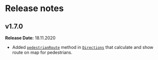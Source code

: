 # Release notes

## v1.7.0
**Release Date:** 18.11.2020
- Added [`pedestrianRoute`](/en/android/webgl/maps/reference/Directions#nav-lvl2--pedestrianRoute) method in [`Directions`](/en/android/webgl/maps/reference/Directions) that calculate and show route on map for pedestrians.
